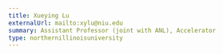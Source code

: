 ```yaml
---
title: Xueying Lu
externalUrl: mailto:xylu@niu.edu
summary: Assistant Professor (joint with ANL), Accelerator
type: northernillinoisuniversity
---
```

